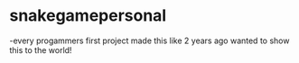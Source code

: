 # snakegamepersonal

-every progammers first project made this like 2 years ago wanted to show this to the world!
